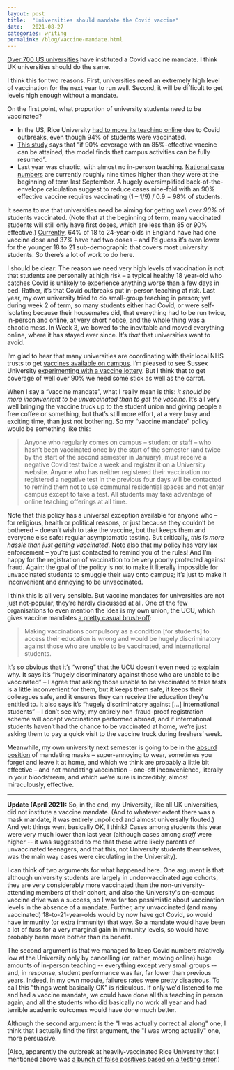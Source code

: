 ```yaml
---
layout: post
title:  "Universities should mandate the Covid vaccine"
date:   2021-08-27
categories: writing
permalink: /blog/vaccine-mandate.html
---
```


[Over 700 US universities](https://www.bestcolleges.com/blog/list-of-colleges-that-require-covid-19-vaccine/) have instituted a Covid vaccine mandate. I think UK universities should do the same.

I think this for two reasons. First, universities need an extremely high level of vaccination for the next year to run well. Second, it will be difficult to get levels high enough without a mandate.

On the first point, what proportion of university students need to be vaccinated?

*   In the US, Rice University [had to move its teaching online](https://www.forbes.com/sites/annaesakismith/2021/08/20/rice-university-in-texas-to-begin-fall-semester-online-due-to-covid-surge-delays-start-date/) due to Covid outbreaks, even though 94% of students were vaccinated.
*   [This study](https://www.medrxiv.org/content/10.1101/2021.07.19.21260522v1) says that “if 90% coverage with an 85%-effective vaccine can be attained, the model finds that campus activities can be fully resumed”.
*   Last year was chaotic, with almost no in-person teaching. [National case numbers](https://ourworldindata.org/explorers/coronavirus-data-explorer?zoomToSelection=true&time=2020-09-21..latest&facet=none&pickerSort=asc&pickerMetric=location&Metric=Confirmed+cases&Interval=7-day+rolling+average&Relative+to+Population=false&Align+outbreaks=false&country=~GBR) are currently roughly nine times higher than they were at the beginning of term last September. A hugely oversimplified back-of-the-envelope calculation suggest to reduce cases nine-fold with an 90% effective vaccine requires vaccinating (1 – 1/9) / 0.9 = 98% of students.

It seems to me that universities need be aiming for getting _well over 90%_ of students vaccinated. (Note that at the beginning of term, many vaccinated students will still only have first doses, which are less than 85 or 90% effective.) [Currently](https://coronavirus.data.gov.uk/details/vaccinations?areaType=nation%26areaName=England#card-vaccination_uptake_by_vaccination_date_age_demographics), 64% of 18 to 24-year-olds in England have had one vaccine dose and 37% have had two doses – and I’d guess it’s even lower for the younger 18 to 21 sub-demographic that covers most university students. So there’s a lot of work to do here.

I should be clear: The reason we need very high levels of vaccination is not that students are personally at high risk – a typical healthy 18 year-old who catches Covid is unlikely to experience anything worse than a few days in bed. Rather, it’s that Covid outbreaks put in-person teaching at risk. Last year, my own university tried to do small-group teaching in person; yet during week 2 of term, so many students either had Covid, or were self-isolating because their housemates did, that everything had to be run twice, in-person and online, at very short notice, and the whole thing was a chaotic mess. In Week 3, we bowed to the inevitable and moved everything online, where it has stayed ever since. It’s _that_ that universities want to avoid.

I’m glad to hear that many universities are coordinating with their local NHS trusts to get [vaccines available on campus](https://www.theguardian.com/education/2021/aug/14/freshers-urged-have-covid-jab-uk-universities-set-up-vaccination-centres). I’m pleased to see Sussex University [experimenting with a vaccine lottery](http://www.sussex.ac.uk/broadcast/read/55851). But I think that to get coverage of well over 90% we need some stick as well as the carrot.

When I say a “vaccine mandate”, what I really mean is this: _it should be more inconvenient to be unvaccinated than to get the vaccine_. It’s all very well bringing the vaccine truck up to the student union and giving people a free coffee or something, but that’s still more effort, at a very busy and exciting time, than just not bothering. So my “vaccine mandate” policy would be something like this:

> Anyone who regularly comes on campus – student or staff – who hasn’t been vaccinated once by the start of the semester (and twice by the start of the second semester in January), must receive a negative Covid test twice a week and register it on a University website. Anyone who has neither registered their vaccination nor registered a negative test in the previous four days will be contacted to remind them not to use communal residential spaces and not enter campus except to take a test. All students may take advantage of online teaching offerings at all time.

Note that this policy has a universal exception available for anyone who – for religious, health or political reasons, or just because they couldn’t be bothered – doesn’t wish to take the vaccine, but that keeps them and everyone else safe: regular asymptomatic testing. But critically, _this is more hassle than just getting vaccinated_. Note also that my policy has very lax enforcement – you’re just contacted to remind you of the rules! And I’m happy for the registration of vaccination to be very poorly protected against fraud. Again: the goal of the policy is not to make it literally impossible for unvaccinated students to smuggle their way onto campus; it’s just to make it inconvenient and annoying to be unvaccinated.

I think this is all very sensible. But vaccine mandates for universities are not just not-popular, they’re hardly discussed at all. One of the few organisations to even mention the idea is my own union, the UCU, which gives vaccine mandates [a pretty casual brush-off](https://www.ucu.org.uk/article/11688/UCU-responds-to-reports-of-compulsory-vaccines-for-students):

> Making vaccinations compulsory as a condition [for students] to access their education is wrong and would be hugely discriminatory against those who are unable to be vaccinated, and international students.

It’s so obvious that it’s “wrong” that the UCU doesn’t even need to explain why. It says it’s  “hugely discriminatory against those who are unable to be vaccinated” – I agree that asking those unable to be vaccinated to take tests is a little inconvenient for them, but it keeps them safe, it keeps their colleagues safe, and it ensures they can receive the education they’re entitled to. It also says it’s “hugely discriminatory against […] international students” – I don’t see why; my entirely non-fraud-proof registration scheme will accept vaccinations performed abroad, and if international students haven’t had the chance to be vaccinated at home, we’re just asking them to pay a quick visit to the vaccine truck during freshers’ week.

Meanwhile, my own university next semester is going to be in the [absurd position](https://www.vox.com/2021/7/28/22594637/vaccine-mandates-covid-19-masks-delta-variants) of mandating masks – super-annoying to wear, sometimes you forget and leave it at home, and which we think are probably a little bit effective – and not mandating vaccination – one-off inconvenience, literally in your bloodstream, and which we’re sure is incredibly, almost miraculously, effective. 

---

**Update (April 2021):** So, in the end, my University, like all UK universities, did not institute a vaccine mandate. (And to whatever extent there was a mask mandate, it was entirely unpoliced and almost universally flouted.) And yet: things went basically OK, I think? Cases among students this year were very much lower than last year (although cases among *staff* were higher -- it was suggested to me that these were likely parents of unvaccinated teenagers, and that this, not University students themselves, was the main way cases were circulating in the University).

I can think of two arguments for what happened here. One argument is that although university students are largely in under-vaccinated age cohorts, they are very considerably more vaccinated than the non-university-attending members of their cohort, and also the University's on-campus vaccine drive was a success, so I was far too pessimistic about vaccination levels in the absence of a mandate. Further, any unvaccinated (and many vaccinated) 18-to-21-year-olds would by now have got Covid, so would have immunity (or extra immunity) that way. So a mandate would have been a lot of fuss for a very marginal gain in immunity levels, so would have probably been more bother than its benefit.

The second argument is that we managed to keep Covid numbers relatively low at the University only by cancelling (or, rather, moving online) huge amounts of in-person teaching -- everything except very small groups -- and, in response, student performance was far, far lower than previous years. Indeed, in my own module, failures rates were pretty disastrous. To call this "things went basically OK" is ridiculous. If only we'd listened to me and had a vaccine mandate, we could have done all this teaching in person again, and all the students who did basically no work all year and had terrible academic outcomes would have done much better.

Although the second argument is the "I was actually correct all along" one, I think that I actually find the first argument, the "I was wrong actually" one, more persuasive.

(Also, apparently the outbreak at heavily-vaccinated Rice University that I mentioned above was [a bunch of false positives based on a testing error](https://www.nytimes.com/2021/08/23/education/rice-university-covid-testing.html).)
